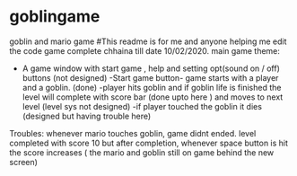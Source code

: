 # goblingame
goblin and mario game
#This readme is for me and anyone helping me edit the code
game complete chhaina till date 10/02/2020.
main game theme:
- A game window with start game , help and setting opt(sound on / off) buttons (not designed)
-Start game button- game starts with a player and a goblin. (done)
-player hits goblin and if goblin life is finished the level will complete with score bar (done upto here ) and moves to next level (level sys not designed)
-if player touched the goblin it dies (designed but having trouble here)


Troubles:
whenever mario touches goblin, game didnt ended.
level completed with score 10 but after completion, whenever space button is hit the score increases ( the mario and goblin still on game behind the new screen) 
